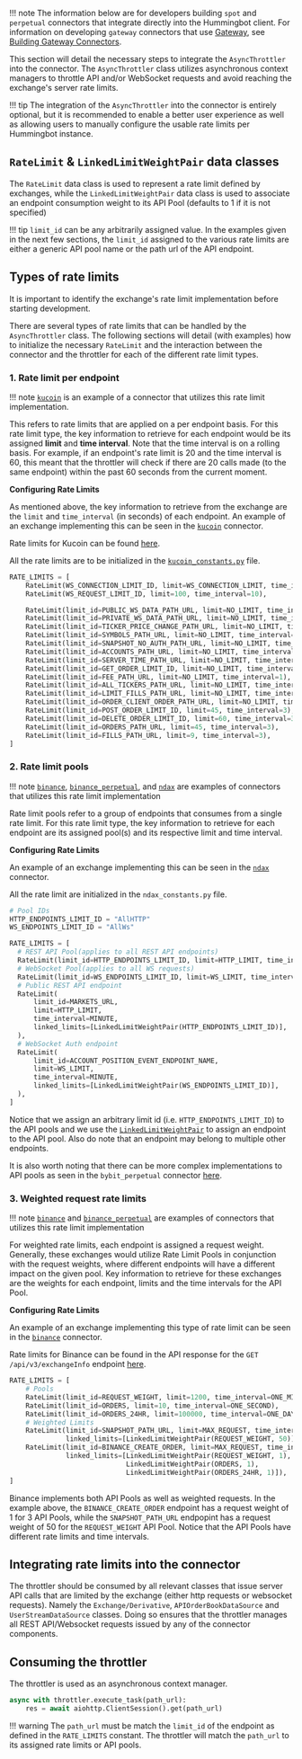 !!! note
    The information below are for developers building `spot` and `perpetual` connectors that integrate directly into the Hummingbot client. For information on developing `gateway` connectors that use [Gateway](/gateway), see [Building Gateway Connectors](/gateway/adding-dex-connectors).

This section will detail the necessary steps to integrate the `AsyncThrottler` into the connector.
The `AsyncThrottler` class utilizes asynchronous context managers to throttle API and/or WebSocket requests and avoid reaching the exchange's server rate limits.

!!! tip
    The integration of the `AsyncThrottler` into the connector is entirely optional, but it is recommended to enable a better user experience as well as allowing users to manually configure the usable rate limits per Hummingbot instance.

## `RateLimit` & `LinkedLimitWeightPair` data classes

The `RateLimit` data class is used to represent a rate limit defined by exchanges, while the `LinkedLimitWeightPair` data class is used to associate an endpoint consumption weight to its API Pool (defaults to 1 if it is not specified)

!!! tip
    `limit_id` can be any arbitrarily assigned value. In the examples given in the next few sections, the `limit_id` assigned to the various rate limits are either a generic API pool name or the path url of the API endpoint.

## Types of rate limits

It is important to identify the exchange's rate limit implementation before starting development.

There are several types of rate limits that can be handled by the `AsyncThrottler` class. The following sections will detail (with examples) how to initialize the necessary `RateLimit` and the interaction between the connector and the throttler for each of the different rate limit types.

### 1. Rate limit per endpoint

!!! note
    [`kucoin`](https://github.com/hummingbot/hummingbot/tree/master/hummingbot/connector/exchange/kucoin) is an example of a connector that utilizes this rate limit implementation.

This refers to rate limits that are applied on a per endpoint basis. For this rate limit type, the key information to retrieve for each endpoint would be its assigned **limit** and **time interval**.
Note that the time interval is on a rolling basis. For example, if an endpoint's rate limit is 20 and the time interval is 60, this meant that the throttler will check if there are 20 calls made (to the same endpoint) within the past 60 seconds from the current moment.

**Configuring Rate Limits**

As mentioned above, the key information to retrieve from the exchange are the `limit` and `time_interval` (in seconds) of each endpoint. An example of an exchange implementing this can be seen in the [`kucoin`](https://github.com/hummingbot/hummingbot/tree/master/hummingbot/connector/exchange/kucoin) connector.

Rate limits for Kucoin can be found [here](https://www.kucoin.com/news/en-adjustment-of-the-spot-and-futures-api-request-limit).

All the rate limits are to be initialized in the [`kucoin_constants.py`](https://github.com/hummingbot/hummingbot/blob/master/hummingbot/connector/exchange/kucoin/kucoin_constants.py) file.

```python
RATE_LIMITS = [
    RateLimit(WS_CONNECTION_LIMIT_ID, limit=WS_CONNECTION_LIMIT, time_interval=WS_CONNECTION_TIME_INTERVAL),
    RateLimit(WS_REQUEST_LIMIT_ID, limit=100, time_interval=10),

    RateLimit(limit_id=PUBLIC_WS_DATA_PATH_URL, limit=NO_LIMIT, time_interval=1),
    RateLimit(limit_id=PRIVATE_WS_DATA_PATH_URL, limit=NO_LIMIT, time_interval=1),
    RateLimit(limit_id=TICKER_PRICE_CHANGE_PATH_URL, limit=NO_LIMIT, time_interval=1),
    RateLimit(limit_id=SYMBOLS_PATH_URL, limit=NO_LIMIT, time_interval=1),
    RateLimit(limit_id=SNAPSHOT_NO_AUTH_PATH_URL, limit=NO_LIMIT, time_interval=1),
    RateLimit(limit_id=ACCOUNTS_PATH_URL, limit=NO_LIMIT, time_interval=1),
    RateLimit(limit_id=SERVER_TIME_PATH_URL, limit=NO_LIMIT, time_interval=1),
    RateLimit(limit_id=GET_ORDER_LIMIT_ID, limit=NO_LIMIT, time_interval=1),
    RateLimit(limit_id=FEE_PATH_URL, limit=NO_LIMIT, time_interval=1),
    RateLimit(limit_id=ALL_TICKERS_PATH_URL, limit=NO_LIMIT, time_interval=1),
    RateLimit(limit_id=LIMIT_FILLS_PATH_URL, limit=NO_LIMIT, time_interval=1),
    RateLimit(limit_id=ORDER_CLIENT_ORDER_PATH_URL, limit=NO_LIMIT, time_interval=1),
    RateLimit(limit_id=POST_ORDER_LIMIT_ID, limit=45, time_interval=3),
    RateLimit(limit_id=DELETE_ORDER_LIMIT_ID, limit=60, time_interval=3),
    RateLimit(limit_id=ORDERS_PATH_URL, limit=45, time_interval=3),
    RateLimit(limit_id=FILLS_PATH_URL, limit=9, time_interval=3),
]
```

### 2. Rate limit pools

!!! note
    [`binance`](https://github.com/hummingbot/hummingbot/tree/master/hummingbot/connector/exchange/binance), [`binance_perpetual`](https://github.com/hummingbot/hummingbot/tree/master/hummingbot/connector/derivative/binance_perpetual), and [`ndax`](https://github.com/hummingbot/hummingbot/tree/master/hummingbot/connector/exchange/ndax) are examples of connectors that utilizes this rate limit implementation

Rate limit pools refer to a group of endpoints that consumes from a single rate limit. For this rate limit type, the key information to retrieve for each endpoint are its assigned pool(s) and its respective limit and time interval.

**Configuring Rate Limits**

An example of an exchange implementing this can be seen in the [`ndax`](https://github.com/hummingbot/hummingbot/tree/master/hummingbot/connector/exchange/ndax) connector.

All the rate limit are initialized in the `ndax_constants.py` file.

  ```python
  # Pool IDs
  HTTP_ENDPOINTS_LIMIT_ID = "AllHTTP"
  WS_ENDPOINTS_LIMIT_ID = "AllWs"

  RATE_LIMITS = [
    # REST API Pool(applies to all REST API endpoints)
    RateLimit(limit_id=HTTP_ENDPOINTS_LIMIT_ID, limit=HTTP_LIMIT, time_interval=MINUTE),
    # WebSocket Pool(applies to all WS requests)
    RateLimit(limit_id=WS_ENDPOINTS_LIMIT_ID, limit=WS_LIMIT, time_interval=MINUTE),
    # Public REST API endpoint
    RateLimit(
        limit_id=MARKETS_URL,
        limit=HTTP_LIMIT,
        time_interval=MINUTE,
        linked_limits=[LinkedLimitWeightPair(HTTP_ENDPOINTS_LIMIT_ID)],
    ),
    # WebSocket Auth endpoint
    RateLimit(
        limit_id=ACCOUNT_POSITION_EVENT_ENDPOINT_NAME,
        limit=WS_LIMIT,
        time_interval=MINUTE,
        linked_limits=[LinkedLimitWeightPair(WS_ENDPOINTS_LIMIT_ID)],
    ),
  ]
  ```

Notice that we assign an arbitrary limit id (i.e. `HTTP_ENDPOINTS_LIMIT_ID`) to the API pools and we use the [`LinkedLimitWeightPair`](https://github.com/hummingbot/hummingbot/blob/master/hummingbot/core/api_throttler/data_types.py) to assign an endpoint to the API pool. Also do note that an endpoint may belong to multiple other endpoints. 

It is also worth noting that there can be more complex implementations to API pools as seen in the `bybit_perpetual` connector [here](https://github.com/hummingbot/hummingbot/blob/master/hummingbot/connector/derivative/bybit_perpetual/bybit_perpetual_constants.py).

### 3. Weighted request rate limits

!!! note
    [`binance`](https://github.com/hummingbot/hummingbot/tree/master/hummingbot/connector/exchange/binance) and [`binance_perpetual`](https://github.com/hummingbot/hummingbot/tree/master/hummingbot/connector/derivative/binance_perpetual) are examples of connectors that utilizes this rate limit implementation

For weighted rate limits, each endpoint is assigned a request weight. Generally, these exchanges would utilize Rate Limit Pools in conjunction with the request weights, where different endpoints will have a different impact on the given pool. Key information to retrieve for these exchanges are the weights for each endpoint, limits and the time intervals for the API Pool.

**Configuring Rate Limits**

An example of an exchange implementing this type of rate limit can be seen in the [`binance`](https://github.com/hummingbot/hummingbot/tree/master/hummingbot/connector/exchange/binance) connector.

Rate limits for Binance can be found in the API response for the `GET /api/v3/exchangeInfo` endpoint [here](https://binance-docs.github.io/apidocs/spot/en/#exchange-information).

```python
RATE_LIMITS = [
    # Pools
    RateLimit(limit_id=REQUEST_WEIGHT, limit=1200, time_interval=ONE_MINUTE),
    RateLimit(limit_id=ORDERS, limit=10, time_interval=ONE_SECOND),
    RateLimit(limit_id=ORDERS_24HR, limit=100000, time_interval=ONE_DAY),
    # Weighted Limits
    RateLimit(limit_id=SNAPSHOT_PATH_URL, limit=MAX_REQUEST, time_interval=ONE_MINUTE,
              linked_limits=[LinkedLimitWeightPair(REQUEST_WEIGHT, 50)]),
    RateLimit(limit_id=BINANCE_CREATE_ORDER, limit=MAX_REQUEST, time_interval=ONE_MINUTE,
              linked_limits=[LinkedLimitWeightPair(REQUEST_WEIGHT, 1),
                             LinkedLimitWeightPair(ORDERS, 1),
                             LinkedLimitWeightPair(ORDERS_24HR, 1)]),
]
```

Binance implements both API Pools as well as weighted requests. In the example above, the `BINANCE_CREATE_ORDER` endpoint has a request weight of 1 for 3 API Pools, while the `SNAPSHOT_PATH_URL` endpopint has a request weight of 50 for the `REQUEST_WEIGHT` API Pool. Notice that the API Pools have different rate limits and time intervals.

## Integrating rate limits into the connector

The throttler should be consumed by all relevant classes that issue server API calls that are limited by the exchange (either http requests or websocket requests). Namely the `Exchange/Derivative`, `APIOrderBookDataSource` and `UserStreamDataSource` classes. Doing so ensures that the throttler manages all REST API/Websocket requests issued by any of the connector components.

## Consuming the throttler

The throttler is used as an asynchronous context manager.

```python
async with throttler.execute_task(path_url):
    res = await aiohttp.ClientSession().get(path_url)
```

!!! warning
    The `path_url` must be match the `limit_id` of the endpoint as defined in the `RATE_LIMITS` constant. The throttler will match the `path_url` to its assigned rate limits or API pools.
